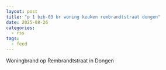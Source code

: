 ```yaml
---
layout: post
title: "p 1 bzb-03 br woning keuken rembrandtstraat dongen"
date: 2025-08-26
categories: 
  - rss
tags: 
  - feed
---
```


Woningbrand op Rembrandtstraat in Dongen
